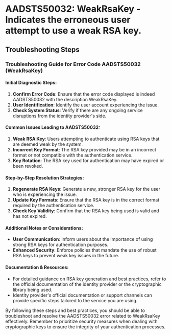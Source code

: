 # AADSTS50032: WeakRsaKey - Indicates the erroneous user attempt to use a weak RSA key.

## Troubleshooting Steps

### Troubleshooting Guide for Error Code AADSTS50032 (WeakRsaKey)

#### Initial Diagnostic Steps:

1. **Confirm Error Code**: Ensure that the error code displayed is indeed
   AADSTS50032 with the description WeakRsaKey.
2. **User Identification**: Identify the user account experiencing the issue.
3. **Check System Status**: Verify if there are any ongoing service disruptions
   from the identity provider's side.

#### Common Issues Leading to AADSTS50032:

1. **Weak RSA Key**: Users attempting to authenticate using RSA keys that are
   deemed weak by the system.
2. **Incorrect Key Format**: The RSA key provided may be in an incorrect format
   or not compatible with the authentication service.
3. **Key Rotation**: The RSA key used for authentication may have expired or
   been revoked.

#### Step-by-Step Resolution Strategies:

1. **Regenerate RSA Keys**: Generate a new, stronger RSA key for the user who is
   experiencing the issue.
2. **Update Key Formats**: Ensure that the RSA key is in the correct format
   required by the authentication service.
3. **Check Key Validity**: Confirm that the RSA key being used is valid and has
   not expired.

#### Additional Notes or Considerations:

- **User Communication**: Inform users about the importance of using strong RSA
  keys for authentication purposes.
- **Enhanced Security**: Enforce policies that mandate the use of robust RSA
  keys to prevent weak key issues in the future.

#### Documentation & Resources:

- For detailed guidance on RSA key generation and best practices, refer to the
  official documentation of the identity provider or the cryptographic library
  being used.
- Identity provider's official documentation or support channels can provide
  specific steps tailored to the service you are using.

By following these steps and best practices, you should be able to troubleshoot
and resolve the AADSTS50032 error related to WeakRsaKey effectively. Remember to
prioritize security measures when dealing with cryptographic keys to ensure the
integrity of your authentication processes.
